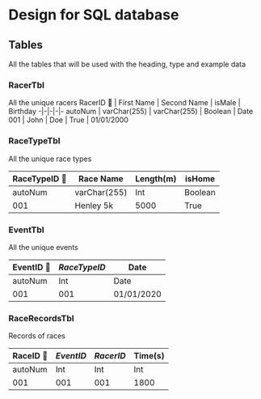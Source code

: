 # Design for SQL database

## Tables

All the tables that will be used with the heading, type and example data

### RacerTbl

All the unique racers
RacerID :key: | First Name | Second Name | isMale | Birthday
-|-|-|-|-
autoNum | varChar(255) | varChar(255) | Boolean | Date
001 | John | Doe | True | 01/01/2000

### RaceTypeTbl

All the unique race types

RaceTypeID :key: | Race Name | Length(m) | isHome
-|-|-|-
autoNum | varChar(255) | Int | Boolean
001 | Henley 5k | 5000 | True

### EventTbl

All the unique events

EventID :key:| _RaceTypeID_ | Date
-|-|-
autoNum | Int | Date
001 | 001 | 01/01/2020

### RaceRecordsTbl

Records of races

RaceID :key: | _EventID_ | _RacerID_ | Time(s)
-|-|-|-
autoNum | Int | Int | Int
001 | 001 | 001 | 1800
